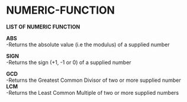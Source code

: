 # NUMERIC-FUNCTION
<b>LIST OF NUMERIC FUNCTION</b><br>

<b>ABS</b><br>
-Returns the absolute value (i.e the modulus) of a supplied number<br>

<b>SIGN</b><br>
-Returns the sign (+1, -1 or 0) of a supplied number<br>

<b>GCD</b><br>
-Returns the Greatest Common Divisor of two or more supplied number<br
                                                                     >
<b>LCM</b><br>
-Returns the Least Common Multiple of two or more supplied numbers


